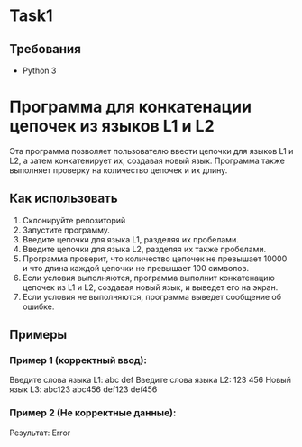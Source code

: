 # Task1

## Требования

- Python 3

# Программа для конкатенации цепочек из языков L1 и L2
Эта программа позволяет пользователю ввести цепочки для языков L1 и L2, а затем конкатенирует их, создавая новый язык. Программа также выполняет проверку на количество цепочек и их длину.
## Как использовать
1. Склонируйте репозиторий 
2. Запустите программу.
3. Введите цепочки для языка L1, разделяя их пробелами.
4. Введите цепочки для языка L2, разделяя их также пробелами.
5. Программа проверит, что количество цепочек не превышает 10000 и что длина каждой цепочки не превышает 100 символов.
6. Если условия выполняются, программа выполнит конкатенацию цепочек из L1 и L2, создавая новый язык, и выведет его на экран.
7. Если условия не выполняются, программа выведет сообщение об ошибке.
## Примеры

### Пример 1 (корректный ввод):

Введите слова языка L1: abc def
Введите слова языка L2: 123 456
Новый язык L3: abc123 abc456 def123 def456

### Пример 2 (Не корректные данные):

Результат: Error

